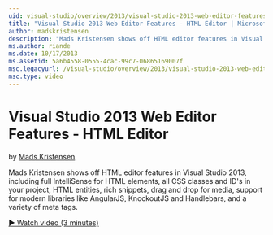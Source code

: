 ```yaml
---
uid: visual-studio/overview/2013/visual-studio-2013-web-editor-features-html-editor
title: "Visual Studio 2013 Web Editor Features - HTML Editor | Microsoft Docs"
author: madskristensen
description: "Mads Kristensen shows off HTML editor features in Visual Studio 2013, including full IntelliSense for HTML elements, all CSS classes and ID's in your project..."
ms.author: riande
ms.date: 10/17/2013
ms.assetid: 5a6b4558-0555-4cac-99c7-06865169007f
msc.legacyurl: /visual-studio/overview/2013/visual-studio-2013-web-editor-features-html-editor
msc.type: video
---
```

# Visual Studio 2013 Web Editor Features - HTML Editor

by [Mads Kristensen](https://github.com/madskristensen)

Mads Kristensen shows off HTML editor features in Visual Studio 2013, including full IntelliSense for HTML elements, all CSS classes and ID's in your project, HTML entities, rich snippets, drag and drop for media, support for modern libraries like AngularJS, KnockoutJS and Handlebars, and a variety of meta tags.

[&#9654; Watch video (3 minutes)](https://channel9.msdn.com/Blogs/ASP-NET-Site-Videos/visual-studio-2013-web-editor-features-html-editor)
